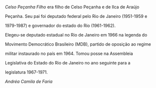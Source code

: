 

*Celso Peçanha Filho* era filho de Celso Peçanha e de Ilca de Araújo

Peçanha. Seu pai foi deputado federal pelo Rio de Janeiro (1951-1959 e

1979-1987) e governador do estado do Rio (1961-1962).



Elegeu-se deputado estadual no Rio de Janeiro em 1966 na legenda do

Movimento Democrático Brasileiro (MDB), partido de oposição ao regime

militar instaurado no país em 1964. Tomou posse na Assembleia

Legislativa do Estado do Rio de Janeiro no ano seguinte para a

legislatura 1967-1971.



*Andréa Camila de Faria*



